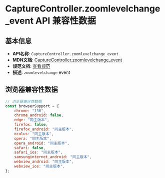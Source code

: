 # CaptureController.zoomlevelchange_event API 兼容性数据

## 基本信息

- **API名称**: `CaptureController.zoomlevelchange_event`
- **MDN文档**: [CaptureController.zoomlevelchange_event](https://developer.mozilla.org/docs/Web/API/CaptureController/zoomlevelchange_event)
- **规范文档**: [查看规范](https://w3c.github.io/mediacapture-surface-control/#dom-capturecontroller-onzoomlevelchange)
- **描述**: `zoomlevelchange` event

## 浏览器兼容性数据

```javascript
// 浏览器兼容性数据
const browserSupport = {
    chrome: "136",
    chrome_android: false,
    edge: "同主版本",
    firefox: false,
    firefox_android: "同主版本",
    oculus: "同主版本",
    opera: "同主版本",
    opera_android: "同主版本",
    safari: false,
    safari_ios: "同主版本",
    samsunginternet_android: "同主版本",
    webview_android: "同主版本",
    webview_ios: "同主版本",
};

```

